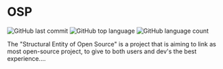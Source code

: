 # OSP

![GitHub last commit](https://img.shields.io/github/last-commit/O-Schell/SEOS?color=blue&style=flat-square) ![GitHub top language](https://img.shields.io/github/languages/top/O-Schell/SEOS?style=flat-square) ![GitHub language count](https://img.shields.io/github/languages/count/O-Schell/SEOS?style=flat-square)

The "Structural Entity of Open Source" is a project that is aiming to link as most open-source project, to give to both users and dev's the best experience....
